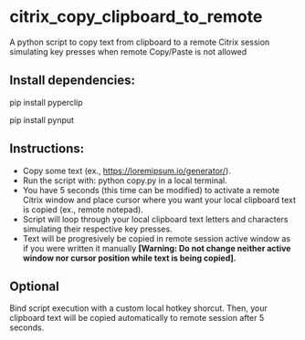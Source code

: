 # citrix_copy_clipboard_to_remote
A python script to copy text from clipboard to a remote Citrix session simulating key presses when remote Copy/Paste is not allowed

## Install dependencies:
pip install pyperclip

pip install pynput

## Instructions:
- Copy some text (ex., https://loremipsum.io/generator/).
- Run the script with: python copy.py in a local terminal.
- You have 5 seconds (this time can be modified) to activate a remote Citrix window and place cursor where you want your local clipboard text is copied (ex., remote notepad).
- Script will loop through your local clipboard text letters and characters simulating their respective key presses.
- Text will be progresively be copied in remote session active window as if you were written it manually **[Warning: Do not change neither active window nor cursor position while text is being copied].**

## Optional
Bind script execution with a custom local hotkey shorcut. Then, your clipboard text will be copied automatically to remote session after 5 seconds.
